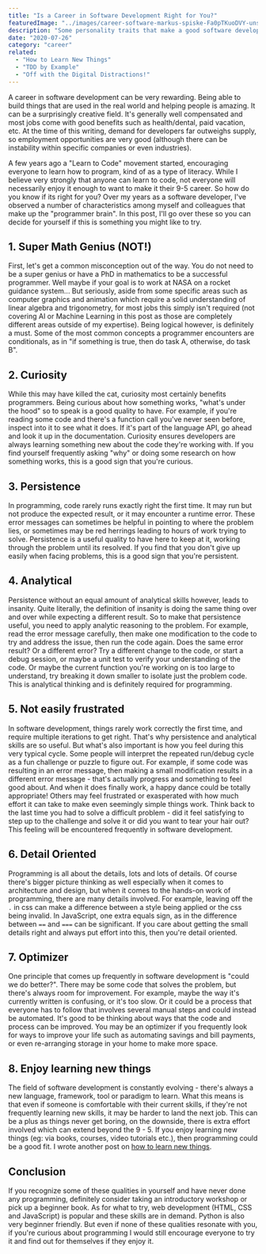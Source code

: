 ```yaml
---
title: "Is a Career in Software Development Right for You?"
featuredImage: "../images/career-software-markus-spiske-Fa0pTKuoDVY-unsplash.jpg"
description: "Some personality traits that make a good software developer"
date: "2020-07-26"
category: "career"
related:
  - "How to Learn New Things"
  - "TDD by Example"
  - "Off with the Digital Distractions!"
---
```


A career in software development can be very rewarding. Being able to build things that are used in the real world and helping people is amazing. It can be a surprisingly creative field. It's generally well compensated and most jobs come with good benefits such as health/dental, paid vacation, etc. At the time of this writing, demand for developers far outweighs supply, so employment opportunities are very good (although there can be instability within specific companies or even industries).

A few years ago a "Learn to Code" movement started, encouraging everyone to learn how to program, kind of as a type of literacy. While I believe very strongly that anyone can learn to code, not everyone will necessarily enjoy it enough to want to make it their 9-5 career. So how do you know if its right for you? Over my years as a software developer, I've observed a number of characteristics among myself and colleagues that make up the "programmer brain". In this post, I'll go over these so you can decide for yourself if this is something you might like to try.

## 1. Super Math Genius (NOT!)

First, let's get a common misconception out of the way. You do not need to be a super genius or have a PhD in mathematics to be a successful programmer. Well maybe if your goal is to work at NASA on a rocket guidance system... But seriously, aside from some specific areas such as computer graphics and animation which require a solid understanding of linear algebra and trigonometry, for most jobs this simply isn't required (not covering AI or Machine Learning in this post as those are completely different areas outside of my expertise). Being logical however, is definitely a must. Some of the most common concepts a programmer encounters are conditionals, as in "if something is true, then do task A, otherwise, do task B".

## 2. Curiosity

While this may have killed the cat, curiosity most certainly benefits programmers. Being curious about how something works, "what's under the hood" so to speak is a good quality to have. For example, if you're reading some code and there's a function call you've never seen before, inspect into it to see what it does. If it's part of the language API, go ahead and look it up in the documentation. Curiosity ensures developers are always learning something new about the code they're working with. If you find yourself frequently asking "why" or doing some research on how something works, this is a good sign that you're curious.

## 3. Persistence

In programming, code rarely runs exactly right the first time. It may run but not produce the expected result, or it may encounter a runtime error. These error messages can sometimes be helpful in pointing to where the problem lies, or sometimes may be red herrings leading to hours of work trying to solve. Persistence is a useful quality to have here to keep at it, working through the problem until its resolved. If you find that you don't give up easily when facing problems, this is a good sign that you're persistent.

## 4. Analytical

Persistence without an equal amount of analytical skills however, leads to insanity. Quite literally, the definition of insanity is doing the same thing over and over while expecting a different result. So to make that persistence useful, you need to apply analytic reasoning to the problem. For example, read the error message carefully, then make one modification to the code to try and address the issue, then run the code again. Does the same error result? Or a different error? Try a different change to the code, or start a debug session, or maybe a unit test to verify your understanding of the code. Or maybe the current function you're working on is too large to understand, try breaking it down smaller to isolate just the problem code. This is analytical thinking and is definitely required for programming.

## 5. Not easily frustrated

In software development, things rarely work correctly the first time, and require multiple iterations to get right. That's why persistence and analytical skills are so useful. But what's also important is how you feel during this very typical cycle. Some people will interpret the repeated run/debug cycle as a fun challenge or puzzle to figure out. For example, if some code was resulting in an error message, then making a small modification results in a different error message - that's actually progress and something to feel good about. And when it does finally work, a happy dance could be totally appropriate! Others may feel frustrated or exasperated with how much effort it can take to make even seemingly simple things work. Think back to the last time you had to solve a difficult problem - did it feel satisfying to step up to the challenge and solve it or did you want to tear your hair out? This feeling will be encountered frequently in software development.

## 6. Detail Oriented

Programming is all about the details, lots and lots of details. Of course there's bigger picture thinking as well especially when it comes to architecture and design, but when it comes to the hands-on work of programming, there are many details involved. For example, leaving off the `.` in css can make a difference between a style being applied or the css being invalid. In JavaScript, one extra equals sign, as in the difference between `==` and `===` can be significant. If you care about getting the small details right and always put effort into this, then you're detail oriented.

## 7. Optimizer

One principle that comes up frequently in software development is "could we do better?". There may be some code that solves the problem, but there's always room for improvement. For example, maybe the way it's currently written is confusing, or it's too slow. Or it could be a process that everyone has to follow that involves several manual steps and could instead be automated. It's good to be thinking about ways that the code and process can be improved. You may be an optimizer if you frequently look for ways to improve your life such as automating savings and bill payments, or even re-arranging storage in your home to make more space.

## 8. Enjoy learning new things

The field of software development is constantly evolving - there's always a new language, framework, tool or paradigm to learn. What this means is that even if someone is comfortable with their current skills, if they're not frequently learning new skills, it may be harder to land the next job. This can be a plus as things never get boring, on the downside, there is extra effort involved which can extend beyond the 9 - 5. If you enjoy learning new things (eg: via books, courses, video tutorials etc.), then programming could be a good fit. I wrote another post on [how to learn new things](/blog/how-to-learn-new-things/).

## Conclusion

If you recognize some of these qualities in yourself and have never done any programming, definitely consider taking an introductory workshop or pick up a beginner book. As for what to try, web development (HTML, CSS and JavaScript) is popular and these skills are in demand. Python is also very beginner friendly. But even if none of these qualities resonate with you, if you're curious about programming I would still encourage everyone to try it and find out for themselves if they enjoy it.
